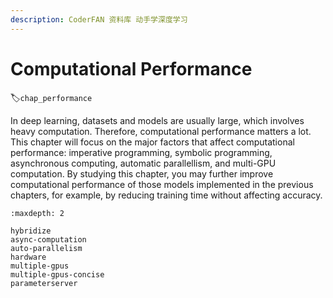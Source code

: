 ```yaml
---
description: CoderFAN 资料库 动手学深度学习
---
```


# Computational Performance
:label:`chap_performance`

In deep learning, 
datasets and models are usually large,
which involves heavy computation.
Therefore, computational performance matters a lot.
This chapter will focus on the major factors that affect computational performance:
imperative programming, symbolic programming, asynchronous computing, automatic parallellism, and multi-GPU computation.
By studying this chapter, you may further improve computational performance of those models implemented in the previous chapters,
for example, by reducing training time without affecting accuracy.

```toc
:maxdepth: 2

hybridize
async-computation
auto-parallelism
hardware
multiple-gpus
multiple-gpus-concise
parameterserver
```
